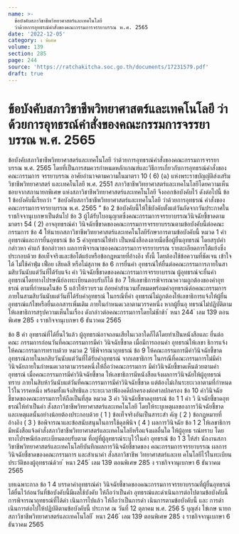 ```yaml
---
name: >-
  ข้อบังคับสภาวิชาชีพวิทยาศาสตร์และเทคโนโลยี
  ว่าด้วยการอุทธรณ์คำสั่งของคณะกรรมการจรรยาบรรณ พ.ศ. 2565
date: '2022-12-05'
category: ง พิเศษ
volume: 139
section: 285
page: 244
source: 'https://ratchakitcha.soc.go.th/documents/17231579.pdf'
draft: true
---
```


# ข้อบังคับสภาวิชาชีพวิทยาศาสตร์และเทคโนโลยี ว่าด้วยการอุทธรณ์คำสั่งของคณะกรรมการจรรยาบรรณ พ.ศ. 2565

ข้อบังคับสภาวิชาชีพวิทยาศาสตร์และเทคโนโลยี ว่าด้วยการอุทธรณ์คําสั่งของคณะกรรมการจรรยาบรรณ พ.ศ. 2565 โดยที่เป็นการสมควรกําหนดหลักเกณฑ์และวิธีการเกี่ยวกับการอุทธรณ์คําสั่งของคณะกรรมการ จรรยาบรรณ อาศัยอํานาจตามความในมาตรา 10 ( 6) (ฉ) แห่งพระราชบัญญัติส่งเสริมวิชาชีพวิทยาศาสตร์ และเทคโนโลยี พ.ศ. 2551 สภาวิชาชีพวิทยาศาสตร์และเทคโนโลยีโดยความเห็นชอบจากสภานายกพิเศษ แห่งสภาวิชาชีพวิทยาศาสตร์และเทคโนโลยี จึงออกข้อบังคับไว้ ดังต่อไปนี้ ข้อ 1 ข้อบังคับนี้เรียกว่า “ ข้อบังคับสภาวิชาชีพวิทยาศาสตร์และเทคโนโลยี ว่าด้วยการอุทธรณ์ คําสั่งของคณะกรรมการจรรยาบรรณ พ.ศ. 2565 ” ข้อ 2 ข้อบังคับนี้ให้ใช้บังคับตั้งแต่วันถัดจากวันประกาศในราชกิจจานุเบกษาเป็นต้นไป ข้อ 3 ผู้ได้รับใบอนุญาตซึ่งคณะกรรมการจรรยาบรรณวินิจฉัยชี้ขาดตามมาตรา 54 ( 2) อาจอุทธรณ์คํา วินิจฉัยชี้ขาดของคณะกรรมการจรรยาบรรณตามข้อบังคับนี้ต่อคณะกรรมการ ข้อ 4 ให้นายกสภาวิชาชีพวิทยาศาสตร์และเทคโนโลยีรักษาการตามข้อบังคับนี้ หมวด 1 คํา อุทธรณ์และการยื่นอุทธรณ์ ข้อ 5 คําอุทธรณ์ให้ทํา เป็นหนังสือลงลายมือชื่อผู้ยื่นอุทธรณ์ โดยสรุปคํากล่าวหา คําแก้ ข้อกล่าวหา ผลการพิจารณาของคณะกรรมการจรรยาบรรณ รายละเอียดการโต้แย้งซึ่งประกอบด้วย ข้อเท็จจริงและข้อโต้แย้งหรือข้อกฎหมายที่อ้างอิง ทั้งนี้ โดยต้องใช้ข้อความที่ชัดเจน เข้าใจได้ ไม่ใช้คําฟุ่ม เฟื่อย เสียดสี หรือไม่สุภาพ ข้อ 6 การยื่นคํา อุทธรณ์ให้ยื่นต่อคณะกรรมการภายในสา มสิบวันนับแต่วันที่ได้รับแจ้ง คํา วินิจฉัยชี้ขาดของคณะกรรมการจรรยาบรรณ ผู้อุทธรณ์จะยื่นคํา อุทธรณ์โดยทางไปรษณีย์ลงทะเบียนตอบรับก็ได้ ข้อ 7 ให้เลขาธิการพิจารณาความถูกต้องของคําอุท ธรณ์ ตามที่กําหนดในข้อ 5 แล้วให้รวบรวม ถ้อยคําสํานวนทั้งหมดพร้อมคําอุทธรณ์ต่อคณะกรรมการภายในสามสิบวันนับแต่วันที่ได้รับคําอุทธรณ์ ในกรณีที่คํา อุทธรณ์ไม่ถูกต้องให้เลขาธิการแจ้งให้ผู้ยื่นอุทธรณ์แก้ไขหรือยื่นเอกสารเพิ่มเติม ภายในกําหนดเวลาตามวรรคหนึ่ง หากผู้ยื่นอุ ทธรณ์ไม่ปฏิบัติตามให้เลขาธิการสรุปความเห็นในเรื่อง ดังกล่าวต่อคณะกรรมการโดยไม่ชักช้า ้ หนา 244 ่ เลม 139 ตอนพิเศษ 285 ง ราชกิจจานุเบกษา 6 ธันวาคม 2565

ข้อ 8 คํา อุทธรณ์ที่ได้ยื่นไว้แล้ว ผู้อุทธรณ์อาจถอนเสียในเวลาใดก็ได้โดยทําเป็นหนังสือและ ยื่นต่อคณะ กรรมการก่อนวันที่คณะกรรมการมีคํา วินิจฉัยชี้ขาด เมื่อมีการถอนคํา อุทธรณ์ให้เลขา ธิการแจ้งให้คณะกรรมการทราบด้วย หมวด 2 วิธีพิจารณาอุทธรณ์ ข้อ 9 ให้คณะกรรมการมีคําวินิจฉัยชี้ขาดอุทธรณ์ภายในหกสิบวันนับแต่วันที่ได้รับคําอุทธรณ์ จากเลขาธิการ ในกรณีที่คณะกรรมการไม่มีคําวินิจฉัยภายในกําหนดเวลาตามวรรคหนึ่งให้ถือว่าคณะกรรมการ มีคําวินิจฉัยชี้ขาดเห็นด้วยตามคําอุทธรณ์ เมื่อคณะกรรมการมีคําวินิจฉัยชี้ขาด ให้เลขาธิการมีหนังสือแจ้งผลการวินิจฉัยให้ผู้อุทธรณ์ทราบ ภายในสิบห้าวันนับแต่วันที่คณะกรรมการมีคําวินิจฉัยชี้ขาด แต่ต้องไม่เกินระยะเวลาตามที่กําหนด ไว้ในวรรคหนึ่ง พร้อมทั้งแจ้งสิทธิแล ะระยะเวลาฟ้องคดีปกครองต่อศาลปกครอง ข้อ 10 คําวินิจฉัยชี้ขาดของคณะกรรมการให้ถือเป็นที่สุด หมวด 3 คํา วินิจฉัยชี้ขาดอุทธรณ์ ข้อ 1 1 คํา วิ นิจฉัยชี้ขาดอุทธรณ์ให้ทําเป็นคํา สั่งสภาวิชาชีพวิทยาศาสตร์และเทคโนโลยี โดยให้ระบุเหตุผลของการวินิจฉัยชี้ขาด และเหตุผลนั้นอย่างน้อยต้องประกอบด้วย ( 1 ) ข้อเท็จจริงอันเป็นสาระสํา คัญ ( 2 ) ข้อกฎหมายที่อ้างอิง ( 3 ) ข้อพิจารณาและข้อสนับสนุนในการใช้ดุลพินิจ ( 4 ) ผลการวินิจฉัย ข้อ 1 2 ให้เลขาธิการมีหนังสือแจ้งคําสั่งสภาวิชาชีพวิทยาศาสตร์และเทคโนโลยีหรือแจ้งผลอื่นใด ให้ผู้อุทธ รณ์ทราบ โดยทางไปรษณีย์ลงทะเบียนตอบรับตาม ที่อยู่ที่ผู้อุทธรณ์ระบุไว้ในคํา อุทธรณ์ ข้อ 1 3 ให้สํา นักงานสภาวิชาชีพวิทยาศาสตร์และเทคโนโลยีบันทึกผลการวินิจฉัยชี้ขาดของ คณะกรรมการจรรยาบรรณ ผลการวินิจฉัยชี้ขาดของคณะกรรมการ และสําเนาคํา สั่งสภาวิชาชีพ วิทยาศาสตร์และเท คโนโลยีไว้ในทะเบียนประวัติของผู้อุทธรณ์ด้วย ้ หนา 245 ่ เลม 139 ตอนพิเศษ 285 ง ราชกิจจานุเบกษา 6 ธันวาคม 2565

บทเฉพาะกาล ข้อ 1 4 บรรดาคําอุทธรณ์คํา วินิจฉัยชี้ขาดของคณะกรรมการจรรยาบรรณที่ผู้ยื่นอุทธรณ์ ได้ยื่นไว้ก่อนวันที่ข้อบังคับนี้มีผลใช้บังคับ ให้ถือว่าเป็นคํา อุทธรณ์และดําเนินการต่อไปตามข้อบังคับนี้ การพิจารณาอุทธรณ์ที่ได้ดํา เนินการไปแล้ว ให้ถือว่าเป็นการดํา เนินการตามข้อบังคับนี้ และ การดํา เนินการต่อไปให้ปฏิบัติตามข้อบังคับนี้ ประกาศ ณ วันที่ 12 ตุลาคม พ.ศ. 256 5 บุญส่ง ไข่เกษ นายกสภาวิชาชีพวิทยาศาสตร์และเทคโนโลยี ้ หนา 246 ่ เลม 139 ตอนพิเศษ 285 ง ราชกิจจานุเบกษา 6 ธันวาคม 2565
